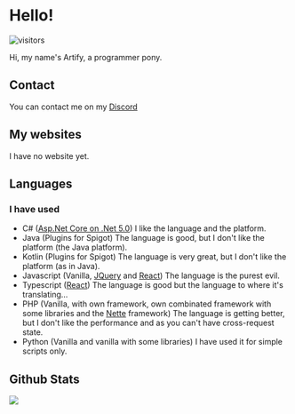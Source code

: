 <h1>
    Hello!
</h1>

![visitors](https://visitor-badge.glitch.me/badge?page_id=ArtifyCZ.ArtifyCZ)

<p>
    Hi, my name's Artify, a programmer pony.
</p>

<h2>
    Contact
</h2>

<p>
    You can contact me on my <a href="https://discord.com/users/663768372168753152">Discord</a>
</p>

<h2>
    My websites
</h2>

<p>
    I have no website yet.
</p>

<h2>
    Languages
</h2>

<h3>
    I have used
</h3>
<ul>
    <li>
        C# (<a href="https://github.com/dotnet/aspnetcore">Asp.Net Core on .Net 5.0</a>)
        I like the language and the platform.
    </li>
    <li>
        Java (Plugins for Spigot)
        The language is good, but I don't like the platform (the Java platform).
    </li>
    <li>
        Kotlin (Plugins for Spigot)
        The language is very great, but I don't like the platform (as in Java).
    </li>
    <li>
        Javascript (Vanilla, <a href="https://jquery.com/">JQuery</a> and <a href="https://reactjs.org/">React</a>)
        The language is the purest evil.
    </li>
    <li>
        Typescript (<a href="https://reactjs.org/">React</a>)
        The language is good but the language to where it's translating...
    </li>
    <li>
        PHP (Vanilla, with own framework, own combinated framework with some libraries and the <a href="https://nette.org/">Nette</a> framework)
        The language is getting better, but I don't like the performance and as you can't have cross-request state.
    </li>
    <li>
        Python (Vanilla and vanilla with some libraries)
        I have used it for simple scripts only.
    </li>
</ul>

<h2>
    Github Stats
</h2>

<img src="https://metrics.lecoq.io/ArtifyCZ?template=classic&repositories.forks=true&isocalendar=1&languages=1&isocalendar.duration=half-year&languages.limit=8&languages.sections=most-used&languages.colors=github&languages.details=percentage&languages.threshold=0%25&languages.indepth=false&languages.categories=markup%2C%20programming&languages.recent.categories=markup%2C%20programming&languages.recent.load=300&languages.recent.days=14&config.timezone=Europe%2FPrague"></img>
